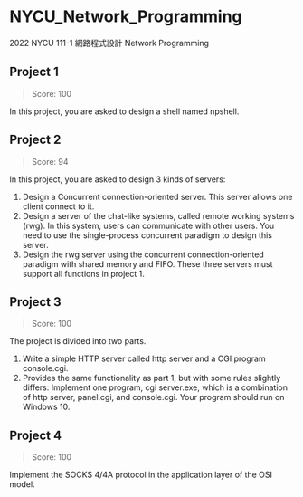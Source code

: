 # NYCU_Network_Programming
2022 NYCU 111-1 網路程式設計 Network Programming

## Project 1 
> Score: 100

In this project, you are asked to design a shell named npshell.

## Project 2 
> Score: 94

In this project, you are asked to design 3 kinds of servers:
1. Design a Concurrent connection-oriented server. This server allows one client connect to it.
2. Design a server of the chat-like systems, called remote working systems (rwg). In this system, users can communicate with other users. You need to use the single-process concurrent paradigm to design this server.
3. Design the rwg server using the concurrent connection-oriented paradigm with shared memory and FIFO.
These three servers must support all functions in project 1.

## Project 3 
> Score: 100

The project is divided into two parts.
1. Write a simple HTTP server called http server and a CGI program console.cgi.
2. Provides the same functionality as part 1, but with some rules slightly differs: Implement one program, cgi server.exe, which is a combination of http server, panel.cgi, and console.cgi. Your program should run on Windows 10.

## Project 4 
> Score: 100

Implement the SOCKS 4/4A protocol in the application layer of the OSI model.
